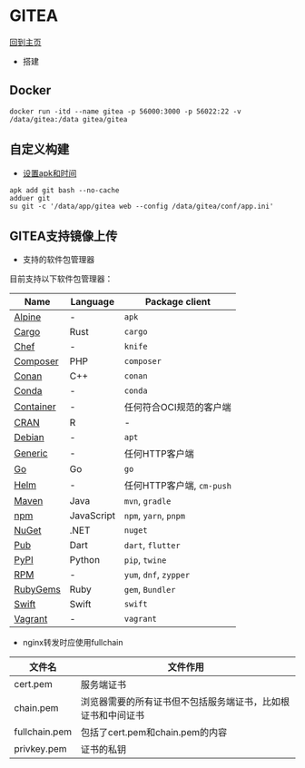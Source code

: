 # GITEA

[回到主页](../README.md)

- 搭建

## Docker

```shell
docker run -itd --name gitea -p 56000:3000 -p 56022:22 -v /data/gitea:/data gitea/gitea
```

## 自定义构建

- [设置apk和时间](../Alpine)

```shell
apk add git bash --no-cache
adduer git
su git -c '/data/app/gitea web --config /data/gitea/conf/app.ini'
```



## GITEA支持镜像上传

- 支持的软件包管理器[](https://docs.gitea.com/zh-cn/usage/packages/overview#支持的软件包管理器)

目前支持以下软件包管理器：

| Name                                                         | Language   | Package client            |
| ------------------------------------------------------------ | ---------- | ------------------------- |
| [Alpine](https://docs.gitea.com/zh-cn/usage/packages/alpine) | -          | `apk`                     |
| [Cargo](https://docs.gitea.com/zh-cn/usage/packages/cargo)   | Rust       | `cargo`                   |
| [Chef](https://docs.gitea.com/zh-cn/usage/packages/chef)     | -          | `knife`                   |
| [Composer](https://docs.gitea.com/zh-cn/usage/packages/composer) | PHP        | `composer`                |
| [Conan](https://docs.gitea.com/zh-cn/usage/packages/conan)   | C++        | `conan`                   |
| [Conda](https://docs.gitea.com/zh-cn/usage/packages/conda)   | -          | `conda`                   |
| [Container](https://docs.gitea.com/zh-cn/usage/packages/container) | -          | 任何符合OCI规范的客户端   |
| [CRAN](https://docs.gitea.com/zh-cn/usage/packages/cran)     | R          | -                         |
| [Debian](https://docs.gitea.com/zh-cn/usage/packages/debian) | -          | `apt`                     |
| [Generic](https://docs.gitea.com/zh-cn/usage/packages/generic) | -          | 任何HTTP客户端            |
| [Go](https://docs.gitea.com/zh-cn/usage/packages/go)         | Go         | `go`                      |
| [Helm](https://docs.gitea.com/zh-cn/usage/packages/helm)     | -          | 任何HTTP客户端, `cm-push` |
| [Maven](https://docs.gitea.com/zh-cn/usage/packages/maven)   | Java       | `mvn`, `gradle`           |
| [npm](https://docs.gitea.com/zh-cn/usage/packages/npm)       | JavaScript | `npm`, `yarn`, `pnpm`     |
| [NuGet](https://docs.gitea.com/zh-cn/usage/packages/nuget)   | .NET       | `nuget`                   |
| [Pub](https://docs.gitea.com/zh-cn/usage/packages/pub)       | Dart       | `dart`, `flutter`         |
| [PyPI](https://docs.gitea.com/zh-cn/usage/packages/pypi)     | Python     | `pip`, `twine`            |
| [RPM](https://docs.gitea.com/zh-cn/usage/packages/packages/rpm) | -          | `yum`, `dnf`, `zypper`    |
| [RubyGems](https://docs.gitea.com/zh-cn/usage/packages/rubygems) | Ruby       | `gem`, `Bundler`          |
| [Swift](https://docs.gitea.com/zh-cn/usage/packages/rubygems) | Swift      | `swift`                   |
| [Vagrant](https://docs.gitea.com/zh-cn/usage/packages/vagrant) | -          | `vagrant`                 |

- nginx转发时应使用fullchain

| 文件名        | 文件作用                                                     |
| ------------- | ------------------------------------------------------------ |
| cert.pem      | 服务端证书                                                   |
| chain.pem     | 浏览器需要的所有证书但不包括服务端证书，比如根证书和中间证书 |
| fullchain.pem | 包括了cert.pem和chain.pem的内容                              |
| privkey.pem   | 证书的私钥                                                   |
